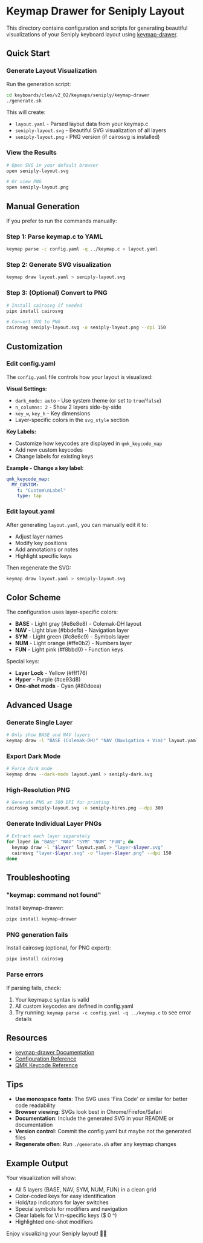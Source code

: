 # Keymap Drawer for Seniply Layout

This directory contains configuration and scripts for generating beautiful visualizations of your Seniply keyboard layout using [keymap-drawer](https://github.com/caksoylar/keymap-drawer).

## Quick Start

### Generate Layout Visualization

Run the generation script:

```bash
cd keyboards/cleo/v2_02/keymaps/seniply/keymap-drawer
./generate.sh
```

This will create:
- `layout.yaml` - Parsed layout data from your keymap.c
- `seniply-layout.svg` - Beautiful SVG visualization of all layers
- `seniply-layout.png` - PNG version (if cairosvg is installed)

### View the Results

```bash
# Open SVG in your default browser
open seniply-layout.svg

# Or view PNG
open seniply-layout.png
```

## Manual Generation

If you prefer to run the commands manually:

### Step 1: Parse keymap.c to YAML

```bash
keymap parse -c config.yaml -q ../keymap.c > layout.yaml
```

### Step 2: Generate SVG visualization

```bash
keymap draw layout.yaml > seniply-layout.svg
```

### Step 3: (Optional) Convert to PNG

```bash
# Install cairosvg if needed
pipx install cairosvg

# Convert SVG to PNG
cairosvg seniply-layout.svg -o seniply-layout.png --dpi 150
```

## Customization

### Edit config.yaml

The `config.yaml` file controls how your layout is visualized:

**Visual Settings:**
- `dark_mode: auto` - Use system theme (or set to `true`/`false`)
- `n_columns: 2` - Show 2 layers side-by-side
- `key_w`, `key_h` - Key dimensions
- Layer-specific colors in the `svg_style` section

**Key Labels:**
- Customize how keycodes are displayed in `qmk_keycode_map`
- Add new custom keycodes
- Change labels for existing keys

**Example - Change a key label:**
```yaml
qmk_keycode_map:
  MY_CUSTOM:
    t: "Custom\nLabel"
    type: tap
```

### Edit layout.yaml

After generating `layout.yaml`, you can manually edit it to:
- Adjust layer names
- Modify key positions
- Add annotations or notes
- Highlight specific keys

Then regenerate the SVG:
```bash
keymap draw layout.yaml > seniply-layout.svg
```

## Color Scheme

The configuration uses layer-specific colors:
- **BASE** - Light gray (#e8e8e8) - Colemak-DH layout
- **NAV** - Light blue (#bbdefb) - Navigation layer
- **SYM** - Light green (#c8e6c9) - Symbols layer
- **NUM** - Light orange (#ffe0b2) - Numbers layer
- **FUN** - Light pink (#f8bbd0) - Function keys

Special keys:
- **Layer Lock** - Yellow (#fff176)
- **Hyper** - Purple (#ce93d8)
- **One-shot mods** - Cyan (#80deea)

## Advanced Usage

### Generate Single Layer

```bash
# Only show BASE and NAV layers
keymap draw -l "BASE (Colemak-DH)" "NAV (Navigation + Vim)" layout.yaml > base-nav.svg
```

### Export Dark Mode

```bash
# Force dark mode
keymap draw --dark-mode layout.yaml > seniply-dark.svg
```

### High-Resolution PNG

```bash
# Generate PNG at 300 DPI for printing
cairosvg seniply-layout.svg -o seniply-hires.png --dpi 300
```

### Generate Individual Layer PNGs

```bash
# Extract each layer separately
for layer in "BASE" "NAV" "SYM" "NUM" "FUN"; do
  keymap draw -l "$layer" layout.yaml > "layer-$layer.svg"
  cairosvg "layer-$layer.svg" -o "layer-$layer.png" --dpi 150
done
```

## Troubleshooting

### "keymap: command not found"

Install keymap-drawer:
```bash
pipx install keymap-drawer
```

### PNG generation fails

Install cairosvg (optional, for PNG export):
```bash
pipx install cairosvg
```

### Parse errors

If parsing fails, check:
1. Your keymap.c syntax is valid
2. All custom keycodes are defined in config.yaml
3. Try running: `keymap parse -c config.yaml -q ../keymap.c` to see error details

## Resources

- [keymap-drawer Documentation](https://github.com/caksoylar/keymap-drawer)
- [Configuration Reference](https://github.com/caksoylar/keymap-drawer/blob/main/CONFIGURATION.md)
- [QMK Keycode Reference](https://docs.qmk.fm/keycodes)

## Tips

- **Use monospace fonts**: The SVG uses 'Fira Code' or similar for better code readability
- **Browser viewing**: SVGs look best in Chrome/Firefox/Safari
- **Documentation**: Include the generated SVG in your README or documentation
- **Version control**: Commit the config.yaml but maybe not the generated files
- **Regenerate often**: Run `./generate.sh` after any keymap changes

## Example Output

Your visualization will show:
- All 5 layers (BASE, NAV, SYM, NUM, FUN) in a clean grid
- Color-coded keys for easy identification
- Hold/tap indicators for layer switches
- Special symbols for modifiers and navigation
- Clear labels for Vim-specific keys ($ 0 ^)
- Highlighted one-shot modifiers

Enjoy visualizing your Seniply layout! 🎨✨
